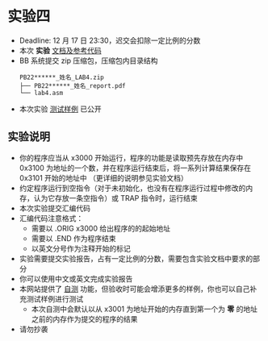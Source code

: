 # 实验四

- Deadline: 12 月 17 日 23:30，迟交会扣除一定比例的分数
- 本次 **实验** [文档及参考代码](/zip/lab4.zip)
- BB 系统提交 zip 压缩包，压缩包内目录结构
  ```
  PB22******_姓名_LAB4.zip
  ├── PB22******_姓名_report.pdf
  └── lab4.asm
  ```
- 本次实验 [测试样例](/test/lab4.txt) 已公开

## 实验说明

- 你的程序应当从 x3000 开始运行，程序的功能是读取预先存放在内存中 0x3100 为地址的一个数，并在程序运行结束后，将一系列计算结果保存在 0x3101 开始的地址中 （更详细的说明参见实验文档）
- 约定程序运行到空指令（对于未初始化，也没有在程序运行过程中修改的内存，认为它存放一条空指令）或 TRAP 指令时，运行结束
- 本次实验提交汇编代码
- 汇编代码注意格式：
  - 需要以 .ORIG x3000 给出程序的的起始地址
  - 需要以 .END 作为程序结束
  - 以英文分号作为注释开始的标记
- 实验需要提交实验报告，占有一定比例的分数，需要包含实验文档中要求的部分
- 你可以使用中文或英文完成实验报告
- 本网站提供了 [自测](/judge) 功能，但验收时可能会增添更多的样例，你也可以自己补充测试样例进行测试
  - 本次自测中会默认以从 x3001 为地址开始的内存直到第一个为 **零** 的地址之前的内存作为提交的程序的结果
- 请勿抄袭
